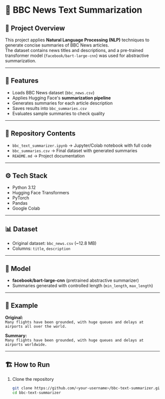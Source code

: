 # 📰 BBC News Text Summarization

## 📌 Project Overview
This project applies **Natural Language Processing (NLP)** techniques to generate concise summaries of BBC News articles.  
The dataset contains news titles and descriptions, and a pre-trained transformer model (`facebook/bart-large-cnn`) was used for abstractive summarization.

---

## 🚀 Features
- Loads BBC News dataset (`bbc_news.csv`)
- Applies Hugging Face's **summarization pipeline**
- Generates summaries for each article description
- Saves results into `bbc_summaries.csv`
- Evaluates sample summaries to check quality

---

## 📂 Repository Contents
- `bbc_text_summarizer.ipynb` → Jupyter/Colab notebook with full code  
- `bbc_summaries.csv` → Final dataset with generated summaries  
- `README.md` → Project documentation  

---

## ⚙️ Tech Stack
- Python 3.12  
- Hugging Face Transformers  
- PyTorch  
- Pandas  
- Google Colab  

---

## 📊 Dataset
- Original dataset: `bbc_news.csv` (~12.8 MB)  
- Columns: `title`, `description`  

---

## 🧠 Model
- **facebook/bart-large-cnn** (pretrained abstractive summarizer)  
- Summaries generated with controlled length (`min_length`, `max_length`)  

---

## 📌 Example
**Original:**  
`Many flights have been grounded, with huge queues and delays at airports all over the world.`  

**Summary:**  
`Many flights have been grounded, with huge queues and delays at airports worldwide.`  

---

## 🏗️ How to Run
1. Clone the repository  
   ```bash
   git clone https://github.com/<your-username>/bbc-text-summarizer.git
   cd bbc-text-summarizer
